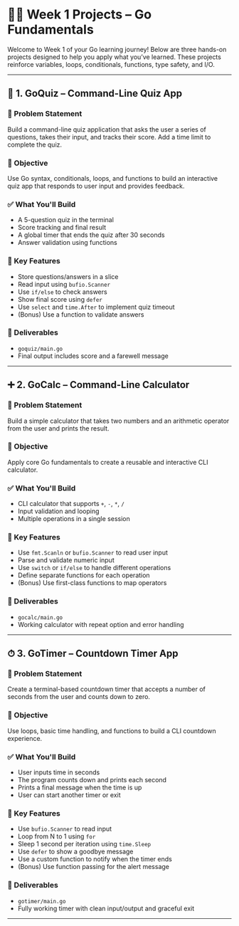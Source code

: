 # 🧑‍💻 Week 1 Projects – Go Fundamentals

Welcome to Week 1 of your Go learning journey! Below are three hands-on projects designed to help you apply what you’ve learned. These projects reinforce variables, loops, conditionals, functions, type safety, and I/O.

---

## 🧠 1. GoQuiz – Command-Line Quiz App

### 📝 Problem Statement
Build a command-line quiz application that asks the user a series of questions, takes their input, and tracks their score. Add a time limit to complete the quiz.

### 🎯 Objective
Use Go syntax, conditionals, loops, and functions to build an interactive quiz app that responds to user input and provides feedback.

### ✅ What You'll Build
- A 5-question quiz in the terminal
- Score tracking and final result
- A global timer that ends the quiz after 30 seconds
- Answer validation using functions

### 🧱 Key Features
- Store questions/answers in a slice
- Read input using `bufio.Scanner`
- Use `if/else` to check answers
- Show final score using `defer`
- Use `select` and `time.After` to implement quiz timeout
- (Bonus) Use a function to validate answers

### 🧾 Deliverables
- `goquiz/main.go`
- Final output includes score and a farewell message

---

## ➕ 2. GoCalc – Command-Line Calculator

### 📝 Problem Statement
Build a simple calculator that takes two numbers and an arithmetic operator from the user and prints the result.

### 🎯 Objective
Apply core Go fundamentals to create a reusable and interactive CLI calculator.

### ✅ What You'll Build
- CLI calculator that supports `+`, `-`, `*`, `/`
- Input validation and looping
- Multiple operations in a single session

### 🧱 Key Features
- Use `fmt.Scanln` or `bufio.Scanner` to read user input
- Parse and validate numeric input
- Use `switch` or `if/else` to handle different operations
- Define separate functions for each operation
- (Bonus) Use first-class functions to map operators

### 🧾 Deliverables
- `gocalc/main.go`
- Working calculator with repeat option and error handling

---

## ⏱ 3. GoTimer – Countdown Timer App

### 📝 Problem Statement
Create a terminal-based countdown timer that accepts a number of seconds from the user and counts down to zero.

### 🎯 Objective
Use loops, basic time handling, and functions to build a CLI countdown experience.

### ✅ What You'll Build
- User inputs time in seconds
- The program counts down and prints each second
- Prints a final message when the time is up
- User can start another timer or exit

### 🧱 Key Features
- Use `bufio.Scanner` to read input
- Loop from N to 1 using `for`
- Sleep 1 second per iteration using `time.Sleep`
- Use `defer` to show a goodbye message
- Use a custom function to notify when the timer ends
- (Bonus) Use function passing for the alert message

### 🧾 Deliverables
- `gotimer/main.go`
- Fully working timer with clean input/output and graceful exit

---
